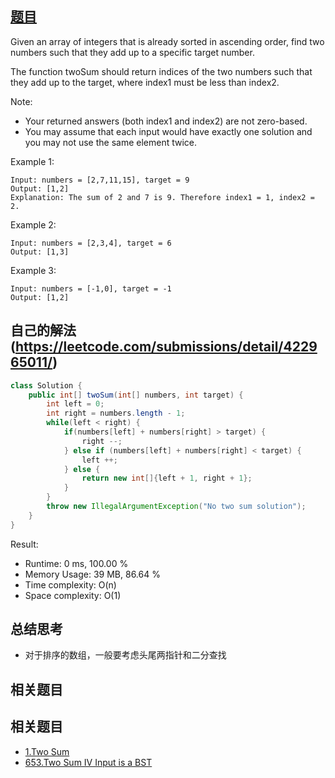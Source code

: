 ## [题目](https://leetcode.com/problems/two-sum-ii-input-array-is-sorted/)
Given an array of integers that is already sorted in ascending order, find two numbers such that they add up to a specific target number.

The function twoSum should return indices of the two numbers such that they add up to the target, where index1 must be less than index2.

Note:
- Your returned answers (both index1 and index2) are not zero-based.
- You may assume that each input would have exactly one solution and you may not use the same element twice.

Example 1:
```
Input: numbers = [2,7,11,15], target = 9
Output: [1,2]
Explanation: The sum of 2 and 7 is 9. Therefore index1 = 1, index2 = 2.
```
Example 2:
```
Input: numbers = [2,3,4], target = 6
Output: [1,3]
```
Example 3:
```
Input: numbers = [-1,0], target = -1
Output: [1,2]
```

## 自己的解法(https://leetcode.com/submissions/detail/422965011/)
```java
class Solution {
    public int[] twoSum(int[] numbers, int target) {
        int left = 0;
        int right = numbers.length - 1;
        while(left < right) {
            if(numbers[left] + numbers[right] > target) {
                right --;
            } else if (numbers[left] + numbers[right] < target) {
                left ++;
            } else {
                return new int[]{left + 1, right + 1};
            }
        }
        throw new IllegalArgumentException("No two sum solution"); 
    }
}
```

Result:
- Runtime: 0 ms, 100.00 %
- Memory Usage: 39 MB, 86.64 %
- Time complexity: O(n)
- Space complexity: O(1)

## 总结思考
- 对于排序的数组，一般要考虑头尾两指针和二分查找

## 相关题目
## 相关题目
- [1.Two Sum](/array/easy/1.Two_Sum.md)
- [653.Two Sum IV Input is a BST](/tree/easy/653.Two_Sum_IV_Input_is_BST.md)
